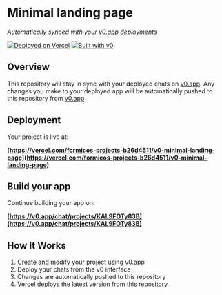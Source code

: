 # Minimal landing page

*Automatically synced with your [v0.app](https://v0.app) deployments*

[![Deployed on Vercel](https://img.shields.io/badge/Deployed%20on-Vercel-black?style=for-the-badge&logo=vercel)](https://vercel.com/formicos-projects-b26d4511/v0-minimal-landing-page)
[![Built with v0](https://img.shields.io/badge/Built%20with-v0.app-black?style=for-the-badge)](https://v0.app/chat/projects/KAL9FOTy83B)

## Overview

This repository will stay in sync with your deployed chats on [v0.app](https://v0.app).
Any changes you make to your deployed app will be automatically pushed to this repository from [v0.app](https://v0.app).

## Deployment

Your project is live at:

**[https://vercel.com/formicos-projects-b26d4511/v0-minimal-landing-page](https://vercel.com/formicos-projects-b26d4511/v0-minimal-landing-page)**

## Build your app

Continue building your app on:

**[https://v0.app/chat/projects/KAL9FOTy83B](https://v0.app/chat/projects/KAL9FOTy83B)**

## How It Works

1. Create and modify your project using [v0.app](https://v0.app)
2. Deploy your chats from the v0 interface
3. Changes are automatically pushed to this repository
4. Vercel deploys the latest version from this repository
